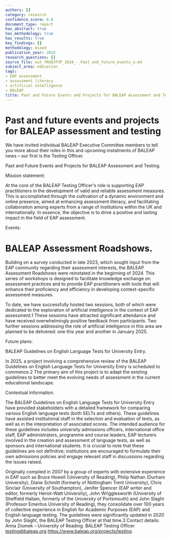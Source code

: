 ```yaml
---
authors: []
category: research
confidence_score: 0.8
document_type: report
has_abstract: true
has_methodology: true
has_results: true
key_findings: []
methodology: mixed
publication_year: 2024
research_questions: []
source_file: out_YRUQ7P3P_2024_-_Past_and_future_events_a.md
subject_area: education
tags:
- EAP assessment
- assessment literacy
- artificial intelligence
- BALEAP
title: Past and Future Events and Projects for BALEAP Assessment and Testing
---
```


# Past and future events and projects for BALEAP assessment and testing

We have invited individual BALEAP Executive Committee members to tell you more about their roles in this and upcoming instalments of BALEAP news – our first is the Testing Officer.

Past and Future Events and Projects for BALEAP Assessment and Testing.

Mission statement:

At the core of the BALEAP Testing Officer's role is supporting EAP practitioners in the development of valid and reliable assessment measures. This is accomplished through the cultivation of a dynamic environment and online presence, aimed at enhancing assessment literacy, and facilitating collaboration among experts from a range of institutions within the UK and internationally. In essence, the objective is to drive a positive and lasting impact in the field of EAP assessment.

Events:

# BALEAP Assessment Roadshows.

Building on a survey conducted in late 2023, which sought input from the EAP community regarding their assessment interests, the BALEAP Assessment Roadshows were reinstated in the beginning of 2024. This series of workshops is designed to facilitate knowledge exchange on assessment practices and to provide EAP practitioners with tools that will enhance their proficiency and efficiency in developing context-specific assessment measures.

To date, we have successfully hosted two sessions, both of which were dedicated to the exploration of artificial intelligence in the context of EAP assessment.1 These sessions have attracted significant attendance and have received overwhelmingly positive feedback from participants. Two further sessions addressing the role of artificial intelligence in this area are planned to be delivered: one this year and another in January 2025.

Future plans:

BALEAP Guidelines on English Language Tests for University Entry.

In 2025, a project involving a comprehensive review of the BALEAP Guidelines on English Language Tests for University Entry is scheduled to commence.2 The primary aim of this project is to adapt the existing guidelines to better meet the evolving needs of assessment in the current educational landscape.

Contextual information.

The BALEAP Guidelines on English Language Tests for University Entry have provided stakeholders with a detailed framework for comparing various English language tests (both SELTs and others). These guidelines have assisted institutional staff in the selection and evaluation of tests, as well as in the interpretation of associated scores. The intended audience for these guidelines includes university admissions officers, international office staff, EAP administrators, programme and course leaders, EAP lecturers involved in the creation and assessment of language tests, as well as sponsors and international students. It is crucial to note that these guidelines are not definitive; institutions are encouraged to formulate their own admissions policies and engage relevant staff in discussions regarding the issues raised.

Originally compiled in 2007 by a group of experts with extensive experience in EAP such as Bruce Howell (University of Reading), Philip Nathan (Durham University), Diane Schmitt (formerly of Nottingham Trent University), Chris Sinclair (University of Southampton), Jenifer Spencer (EAP writer and editor, formerly Heriot-Watt University), John Wrigglesworth (University of Sheffield Hallam, formerly of the University of Portsmouth) and John Slaght (Professor Emeritus University of Reading), they consolidate over 100 years of collective experience in English for Academic Purposes (EAP) and English language testing. The guidelines were significantly updated in 2020 by John Slaght, the BALEAP Testing Officer at that time.3 Contact details: Anna Ziomek – University of Reading. BALEAP Testing Officer testing@baleap.org https://www.baleap.org/projects/testing.